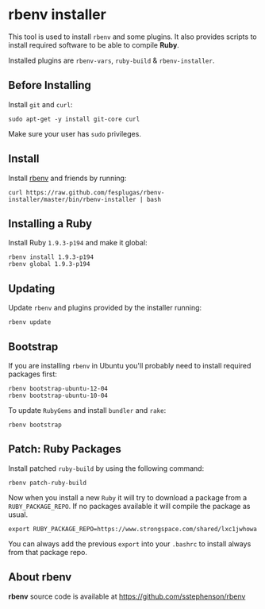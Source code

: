 rbenv installer
===============

This tool is used to install `rbenv` and some plugins. It also provides 
scripts to install required software to be able to compile **Ruby**.

Installed plugins are `rbenv-vars`, `ruby-build` & `rbenv-installer`.


Before Installing
-----------------

Install `git` and `curl`:

    sudo apt-get -y install git-core curl

Make sure your user has `sudo` privileges.


Install
-------

Install [rbenv] and friends by running:

    curl https://raw.github.com/fesplugas/rbenv-installer/master/bin/rbenv-installer | bash


Installing a Ruby
-----------------

Install Ruby `1.9.3-p194` and make it global:

    rbenv install 1.9.3-p194
    rbenv global 1.9.3-p194


Updating
--------

Update `rbenv` and plugins provided by the installer running:

    rbenv update


Bootstrap
---------

If you are installing `rbenv` in Ubuntu you'll probably need to install
required packages first:

    rbenv bootstrap-ubuntu-12-04
    rbenv bootstrap-ubuntu-10-04

To update `RubyGems` and install `bundler` and `rake`:

    rbenv bootstrap


Patch: Ruby Packages
--------------------

Install patched `ruby-build` by using the following command:

    rbenv patch-ruby-build

Now when you install a new `Ruby` it will try to download a package
from a `RUBY_PACKAGE_REPO`. If no packages available it will compile
the package as usual.

    export RUBY_PACKAGE_REPO=https://www.strongspace.com/shared/lxc1jwhowa

You can always add the previous `export` into your `.bashrc` to install
always from that package repo.


About rbenv
-----------

**rbenv** source code is available at <https://github.com/sstephenson/rbenv>

[rbenv]: https://github.com/sstephenson/rbenv
